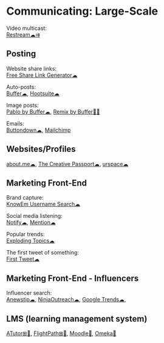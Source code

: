 # Communicating: Large-Scale

Video multicast:  
[Restream☁⇉](https://restream.io/)

## Posting

Website share links:  
[Free Share Link Generator☁](https://www.websiteplanet.com/webtools/sharelink/)

Auto-posts:  
[Buffer☁](https://buffer.com/),
[Hootsuite☁](https://hootsuite.com/)

Image posts:  
[Pablo by Buffer☁](https://pablo.buffer.com/),
[Remix by Buffer🍎🤖](https://buffer.com/remix)

Emails:  
[Buttondown☁](https://buttondown.email/),
[Mailchimp](https://www.mailchimp.com/)

## Websites/Profiles

[about.me☁](https://about.me),
[The Creative Passport☁](https://www.creativepassport.net/),
[urspace☁](https://urspace.io/)

## Marketing Front-End

Brand capture:  
[KnowEm Username Search☁](https://knowem.com/)

Social media listening:  
[Notify☁](https://notify.ly/),
[Mention☁](https://mention.com/)

Popular trends:  
[Exploding Topics☁](https://explodingtopics.com/)

The first tweet of something:  
[First Tweet☁](http://ctrlq.org/first/)

## Marketing Front-End - Influencers

Influencer search:  
[Anewstip☁](https://anewstip.com/),
[NinjaOutreach☁](https://ninjaoutreach.com/),
[Google Trends☁](https://trends.google.com/),

## LMS (learning management system)

[ATutor⊞🐧](https://atutor.github.io/atutor/index.html),
[FlightPath⊞🐧](https://getflightpath.com/),
[Moodle🐧](https://moodle.org/),
[Omeka🐧](https://omeka.org/)
